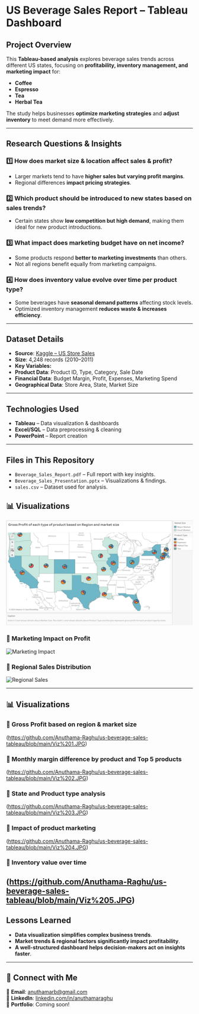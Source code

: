 #  US Beverage Sales Report – Tableau Dashboard  

##  Project Overview  
This **Tableau-based analysis** explores beverage sales trends across different US states, focusing on **profitability, inventory management, and marketing impact** for:  
- **Coffee**  
- **Espresso**  
- **Tea**  
- **Herbal Tea**  

The study helps businesses **optimize marketing strategies** and **adjust inventory** to meet demand more effectively.  

---

##  **Research Questions & Insights**  

### **1️⃣ How does market size & location affect sales & profit?**  
- Larger markets tend to have **higher sales but varying profit margins**.  
- Regional differences **impact pricing strategies**.  

### **2️⃣ Which product should be introduced to new states based on sales trends?**  
- Certain states show **low competition but high demand**, making them ideal for new product introductions.  

### **3️⃣ What impact does marketing budget have on net income?**  
- Some products respond **better to marketing investments** than others.  
- Not all regions benefit equally from marketing campaigns.  

### **4️⃣ How does inventory value evolve over time per product type?**  
- Some beverages have **seasonal demand patterns** affecting stock levels.  
- Optimized inventory management **reduces waste & increases efficiency**.  

---

##  **Dataset Details**  
-  **Source**: [Kaggle – US Store Sales](https://www.kaggle.com/datasets/dsfelix/us-stores-sales)  
-  **Size**: 4,248 records (2010–2011)  
-  **Key Variables:**  
  - **Product Data**: Product ID, Type, Category, Sale Date  
  - **Financial Data**: Budget Margin, Profit, Expenses, Marketing Spend  
  - **Geographical Data**: Store Area, State, Market Size  

---

##  **Technologies Used**  
- **Tableau** – Data visualization & dashboards  
- **Excel/SQL** – Data preprocessing & cleaning  
- **PowerPoint** – Report creation  

---

##  **Files in This Repository**  
- `Beverage_Sales_Report.pdf` – Full report with key insights.  
- `Beverage_Sales_Presentation.pptx` – Visualizations & findings.  
- `sales.csv` – Dataset used for analysis.  



## 📊 Visualizations  

![Sales by Product Type](https://github.com/Anuthama-Raghu/us-beverage-sales-tableau/blob/main/Viz%201.JPG)

### 📌 Marketing Impact on Profit  
![Marketing Impact](https://github.com/your-username/us-beverage-sales-tableau/blob/main/marketing_impact.png)  

### 📌 Regional Sales Distribution  
![Regional Sales](https://github.com/your-username/us-beverage-sales-tableau/blob/main/regional_sales.png)  

---
## 📊 Visualizations  

### 📌 Gross Profit based on region & market size 
(https://github.com/Anuthama-Raghu/us-beverage-sales-tableau/blob/main/Viz%201.JPG)  

### 📌 Monthly margin difference by product and Top 5 products  
(https://github.com/Anuthama-Raghu/us-beverage-sales-tableau/blob/main/Viz%202.JPG)

### 📌 State and Product type analysis 
(https://github.com/Anuthama-Raghu/us-beverage-sales-tableau/blob/main/Viz%203.JPG)

### 📌 Impact of product marketing 
(https://github.com/Anuthama-Raghu/us-beverage-sales-tableau/blob/main/Viz%204.JPG)

### 📌 Inventory value over time
(https://github.com/Anuthama-Raghu/us-beverage-sales-tableau/blob/main/Viz%205.JPG)
---

##  **Lessons Learned**  
- **Data visualization simplifies complex business trends**.  
- **Market trends & regional factors significantly impact profitability**.  
- **A well-structured dashboard helps decision-makers act on insights faster**.  

---

## 🔗 **Connect with Me**  
📧 **Email**: anuthamarb@gmail.com  
🔗 **LinkedIn**: [linkedin.com/in/anuthamaraghu](https://www.linkedin.com/in/anuthamaraghu/)  
📂 **Portfolio**: Coming soon!  
